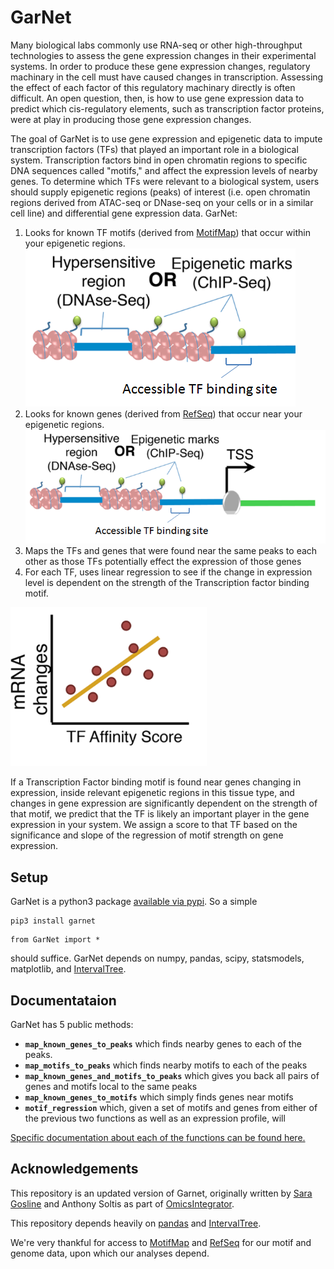 # GarNet

Many biological labs commonly use RNA-seq or other high-throughput technologies to assess the gene expression changes in their experimental systems. In order to produce these gene expression changes, regulatory machinary in the cell must have caused changes in transcription. Assessing the effect of each factor of this regulatory machinary directly is often difficult. An open question, then, is how to use gene expression data to predict which cis-regulatory elements, such as transcription factor proteins, were at play in producing those gene expression changes.

The goal of GarNet is to use gene expression and epigenetic data to impute transcription factors (TFs) that played an important role in a biological system. Transcription factors bind in open chromatin regions to specific DNA sequences called "motifs," and affect the expression levels of nearby genes.
To determine which TFs were relevant to a biological system, users should supply epigenetic regions (peaks) of interest (i.e. open chromatin regions derived from ATAC-seq or DNase-seq on your cells or in a similar cell line) and differential gene expression data. GarNet:

1. Looks for known TF motifs (derived from [MotifMap](http://motifmap-rna.ics.uci.edu/)) that occur within your epigenetic regions.
![map TFs to peaks](figures/Picture1.png)
2. Looks for known genes (derived from [RefSeq](https://www.ncbi.nlm.nih.gov/refseq/)) that occur near your epigenetic regions.
![map genes to peaks](figures/Picture2.png)
3. Maps the TFs and genes that were found near the same peaks to each other as those TFs potentially effect the expression of those genes
4. For each TF, uses linear regression to see if the change in expression level is dependent on the strength of the Transcription factor binding motif.

![Regress motif strength on expression](figures/Picture3.png)

If a Transcription Factor binding motif is found near genes changing in expression, inside relevant epigenetic regions in this tissue type, and changes in gene expression are significantly dependent on the strength of that motif, we predict that the TF is likely an important player in the gene expression in your system. We assign a score to that TF based on the significance and slope of the regression of motif strength on gene expression.


## Setup

GarNet is a python3 package [available via pypi](https://pypi.python.org/pypi/GarNet). So a simple

```
pip3 install garnet
```
```
from GarNet import *
```

should suffice. GarNet depends on numpy, pandas, scipy, statsmodels, matplotlib, and [IntervalTree](https://github.com/chaimleib/intervaltree).


## Documentataion

GarNet has 5 public methods:

- **`map_known_genes_to_peaks`** which finds nearby genes to each of the peaks.
- **`map_motifs_to_peaks`** which finds nearby motifs to each of the peaks
- **`map_known_genes_and_motifs_to_peaks`** which gives you back all pairs of genes and motifs local to the same peaks
- **`map_known_genes_to_motifs`** which simply finds genes near motifs
- **`motif_regression`** which, given a set of motifs and genes from either of the previous two functions as well as an expression profile, will


[Specific documentation about each of the functions can be found here.](https://fraenkel-lab.github.io/GarNet2/html/index.html)


## Acknowledgements

This repository is an updated version of Garnet, originally written by [Sara Gosline](https://github.com/sgosline) and Anthony Soltis as part of [OmicsIntegrator](https://github.com/fraenkel-lab/omicsintegrator).

This repository depends heavily on [pandas](http://pandas.pydata.org/) and [IntervalTree](https://github.com/chaimleib/intervaltree).

We're very thankful for access to [MotifMap](http://motifmap-rna.ics.uci.edu/) and [RefSeq](https://www.ncbi.nlm.nih.gov/refseq/) for our motif and genome data, upon which our analyses depend.




